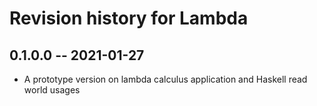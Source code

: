 # Revision history for Lambda

## 0.1.0.0 -- 2021-01-27

* A prototype version on lambda calculus application and Haskell read world usages
